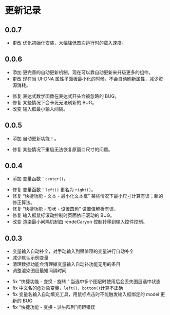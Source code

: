 # 更新记录

## 0.0.7
+ 更改 优化初始化安装，大幅降低首次运行时的载入速度。


## 0.0.6
+ 添加 更完善的自动更新机制，现在可以靠自动更新来升级更多的组件。
+ 更改 现在当 UI-DNA 属性子面板最小化的时候，不会自动刷新属性，减少资源消耗。
- 修复 表达式数学函数在表达式开头会被忽略的 BUG。
- 修复 某些情况下会卡死无法刷新的 BUG。
- 改变 输入框最小输入间隔。



## 0.0.5
+ 添加 自动更新功能！。
- 修复 某些情况下重启无法恢复原窗口尺寸的问题。

## 0.0.4
+ 添加 变量函数：`center()`。
- 修复 变量函数：`left()` 更名为 `right()`。
- 修复 “快捷功能 - 文本 - 最小化文本框” 某些情况下最小尺寸计算有误；新的修正算法。
- 修复 “快捷功能 - 形状 - 设置圆角”  设置值解析有误。
- 修复 输入框鼠标滚动控制时页面依旧滚动的 BUG。
- 改变 渲染最小间隔机制由 rendeCaryon 控制转移到输入控件控制。


## 0.0.3
+ 变量输入自动补全，对手动输入到赋值项的变量进行自动补全
+ 减少默认示例变量
+ 清理数据功能会清理掉变量输入自动补功能无用的条目
+ 调整渲染图层最短间隔时间
- fix “快捷功能 - 变换 - 旋转 ” 当选中多个图层时使用后会丢失图层选中状态
- fix 中文名的@对象变量，`left()`、`bottom()`计算不正确
- fix 变量名输入自动填充工具，用鼠标点击时不能触发输入框绑定的 model 更新的 BUG
- fix “快捷功能 - 变换 - 派生阵列”间距错误
